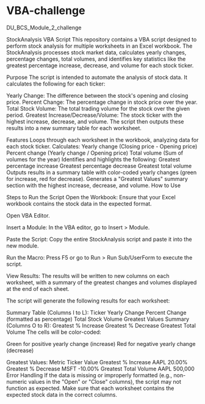 # VBA-challenge
DU_BCS_Module_2_challenge

StockAnalysis VBA Script
This repository contains a VBA script designed to perform stock analysis for multiple worksheets in an Excel workbook. The StockAnalysis processes stock market data, calculates yearly changes, percentage changes, total volumes, and identifies key statistics like the greatest percentage increase, decrease, and volume for each stock ticker.

Purpose
The script is intended to automate the analysis of stock data. It calculates the following for each ticker:

Yearly Change: The difference between the stock's opening and closing price.
Percent Change: The percentage change in stock price over the year.
Total Stock Volume: The total trading volume for the stock over the given period.
Greatest Increase/Decrease/Volume: The stock ticker with the highest increase, decrease, and volume.
The script then outputs these results into a new summary table for each worksheet.

Features
Loops through each worksheet in the workbook, analyzing data for each stock ticker.
Calculates:
Yearly change (Closing price - Opening price)
Percent change (Yearly change / Opening price)
Total volume (Sum of volumes for the year)
Identifies and highlights the following:
Greatest percentage increase
Greatest percentage decrease
Greatest total volume
Outputs results in a summary table with color-coded yearly changes (green for increase, red for decrease).
Generates a "Greatest Values" summary section with the highest increase, decrease, and volume.
How to Use

Steps to Run the Script
Open the Workbook: Ensure that your Excel workbook contains the stock data in the expected format.

Open VBA Editor.

Insert a Module: In the VBA editor, go to Insert > Module.

Paste the Script: Copy the entire StockAnalysis script and paste it into the new module.

Run the Macro: Press F5 or go to Run > Run Sub/UserForm to execute the script.

View Results: The results will be written to new columns on each worksheet, with a summary of the greatest changes and volumes displayed at the end of each sheet.


The script will generate the following results for each worksheet:

Summary Table (Columns I to L):
Ticker
Yearly Change
Percent Change (formatted as percentage)
Total Stock Volume
Greatest Values Summary (Columns O to R):
Greatest % Increase
Greatest % Decrease
Greatest Total Volume
The cells will be color-coded:

Green for positive yearly change (increase)
Red for negative yearly change (decrease)

Greatest Values:
Metric	Ticker	Value
Greatest % Increase	AAPL	20.00%
Greatest % Decrease	MSFT	-10.00%
Greatest Total Volume	AAPL	500,000
Error Handling
If the data is missing or improperly formatted (e.g., non-numeric values in the "Open" or "Close" columns), the script may not function as expected.
Make sure that each worksheet contains the expected stock data in the correct columns.
